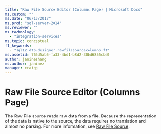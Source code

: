 ```yaml
---
title: "Raw File Source Editor (Columns Page) | Microsoft Docs"
ms.custom: ""
ms.date: "06/13/2017"
ms.prod: "sql-server-2014"
ms.reviewer: ""
ms.technology: 
  - "integration-services"
ms.topic: conceptual
f1_keywords: 
  - "sql12.dts.designer.rawfilesourcecolumns.f1"
ms.assetid: 766d5ab5-fa33-4bd1-b8d2-30bd6855cbe0
author: janinezhang
ms.author: janinez
manager: craigg
---
```

# Raw File Source Editor (Columns Page)
  The Raw File source reads raw data from a file. Because the representation of the data is native to the source, the data requires no translation and almost no parsing. For more information, see [Raw File Source](data-flow/raw-file-source.md).  
  
  
